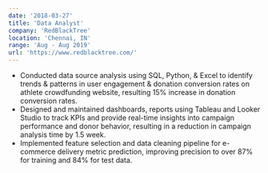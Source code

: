 ```yaml
---
date: '2018-03-27'
title: 'Data Analyst'
company: 'RedBlackTree'
location: 'Chennai, IN'
range: 'Aug - Aug 2019'
url: 'https://www.redblacktree.com/'
---
```


- Conducted data source analysis using SQL, Python, & Excel to identify trends & patterns in user engagement & donation conversion rates on athlete crowdfunding website, resulting 15% increase in donation conversion rates.
- Designed and maintained dashboards, reports using Tableau and Looker Studio to track KPIs and provide real-time insights into campaign performance and donor behavior, resulting in a reduction in campaign analysis time by 1.5 week.
- Implemented feature selection and data cleaning pipeline for e-commerce delivery metric prediction, improving precision to over 87% for training and 84% for test data.
